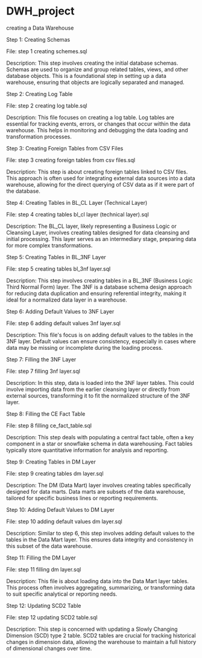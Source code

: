 # DWH_project
creating a Data Warehouse

Step 1: Creating Schemas

File: step 1 creating schemes.sql

Description: This step involves creating the initial database schemas. Schemas are used to organize and group related tables, views, and other database objects. This is a foundational step in setting up a data warehouse, ensuring that objects are logically separated and managed.


Step 2: Creating Log Table

File: step 2 creating log table.sql

Description: This file focuses on creating a log table. Log tables are essential for tracking events, errors, or changes that occur within the data warehouse. This helps in monitoring and debugging the data loading and transformation processes.


Step 3: Creating Foreign Tables from CSV Files

File: step 3 creating foreign tables from csv files.sql

Description: This step is about creating foreign tables linked to CSV files. This approach is often used for integrating external data sources into a data warehouse, allowing for the direct querying of CSV data as if it were part of the database.


Step 4: Creating Tables in BL_CL Layer (Technical Layer)

File: step 4 creating tables bl_cl layer (technical layer).sql

Description: The BL_CL layer, likely representing a Business Logic or Cleansing Layer, involves creating tables designed for data cleansing and initial processing. This layer serves as an intermediary stage, preparing data for more complex transformations.


Step 5: Creating Tables in BL_3NF Layer

File: step 5 creating tables bl_3nf layer.sql

Description: This step involves creating tables in a BL_3NF (Business Logic Third Normal Form) layer. The 3NF is a database schema design approach for reducing data duplication and ensuring referential integrity, making it ideal for a normalized data layer in a warehouse.


Step 6: Adding Default Values to 3NF Layer

File: step 6 adding default values 3nf layer.sql

Description: This file's focus is on adding default values to the tables in the 3NF layer. Default values can ensure consistency, especially in cases where data may be missing or incomplete during the loading process.


Step 7: Filling the 3NF Layer

File: step 7 filling 3nf layer.sql

Description: In this step, data is loaded into the 3NF layer tables. This could involve importing data from the earlier cleansing layer or directly from external sources, transforming it to fit the normalized structure of the 3NF layer.


Step 8: Filling the CE Fact Table

File: step 8 filling ce_fact_table.sql

Description: This step deals with populating a central fact table, often a key component in a star or snowflake schema in data warehousing. Fact tables typically store quantitative information for analysis and reporting.


Step 9: Creating Tables in DM Layer

File: step 9 creating tables dm layer.sql

Description: The DM (Data Mart) layer involves creating tables specifically designed for data marts. Data marts are subsets of the data warehouse, tailored for specific business lines or reporting requirements.


Step 10: Adding Default Values to DM Layer

File: step 10 adding default values dm layer.sql

Description: Similar to step 6, this step involves adding default values to the tables in the Data Mart layer. This ensures data integrity and consistency in this subset of the data warehouse.


Step 11: Filling the DM Layer

File: step 11 filling dm layer.sql

Description: This file is about loading data into the Data Mart layer tables. This process often involves aggregating, summarizing, or transforming data to suit specific analytical or reporting needs.


Step 12: Updating SCD2 Table

File: step 12 updating SCD2 table.sql

Description: This step is concerned with updating a Slowly Changing Dimension (SCD) type 2 table. SCD2 tables are crucial for tracking historical changes in dimension data, allowing the warehouse to maintain a full history of dimensional changes over time.
